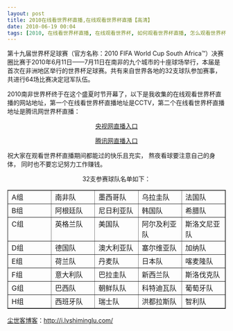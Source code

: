 ```yaml
---
layout: post
title: 2010在线看世界杯直播,在线观看世界杯直播【高清】
date: 2010-06-19 00:04
tags: [2010, 在线看世界杯直播, 在线观看世界杯, 如何观看世界杯直播, 怎么观看世界杯直播, 怎样观看世界杯直播, 电脑网络, 腾讯网世界杯直播, 观看世界杯直播]
---
```

第十九届世界杯足球赛（官方名称：2010 FIFA World Cup South Africa™）决赛圈比赛于2010年6月11日——7月11日在南非的九个城市的十座球场举行，本届是首次在非洲地区举行的世界杯足球赛。共有来自世界各地的32支球队参加赛事，共进行64场比赛决定冠军队伍。

2010南非世界杯终于在这个盛夏时节开幕了，以下是我收集的在线观看世界杯直播的网站地址，第一个在线看世界杯直播地址是CCTV，第二个在线看世界杯直播地址是腾讯网世界杯直播：
<p style="text-align: center;"><a href="http://worldcup.cntv.cn/live/index.shtml" target="_blank">央视网直播入口</a></p>
<p style="text-align: center;"><a href="http://worldcup.qq.com/zhibo/" target="_blank">腾讯网直播入口</a></p>
祝大家在观看世界杯直播期间都能过的快乐且充实， 熬夜看球要注意自己的身体， 同时也不要忘记努力工作赚钱。
<p style="text-align: center;">32支参赛球队名单如下：</p>

<table border="1" cellspacing="0" cellpadding="0" width="560">
<tbody>
<tr>
<td width="112" valign="top">A组</td>
<td width="112" valign="top">南非队</td>
<td width="112" valign="top">墨西哥队</td>
<td width="112" valign="top">乌拉圭队</td>
<td width="112" valign="top">法国队</td>
</tr>
<tr>
<td width="112" valign="top">B组</td>
<td width="112" valign="top">阿根廷队</td>
<td width="112" valign="top">尼日利亚队</td>
<td width="112" valign="top">韩国队</td>
<td width="112" valign="top">希腊队</td>
</tr>
<tr>
<td width="112" valign="top">C组</td>
<td width="112" valign="top">英格兰队</td>
<td width="112" valign="top">美国队</td>
<td width="112" valign="top">阿尔及利亚队</td>
<td width="112" valign="top">斯洛文尼亚队</td>
</tr>
<tr>
<td width="112" valign="top">D组</td>
<td width="112" valign="top">德国队</td>
<td width="112" valign="top">澳大利亚队</td>
<td width="112" valign="top">塞尔维亚队</td>
<td width="112" valign="top">加纳队</td>
</tr>
<tr>
<td width="112" valign="top">E组</td>
<td width="112" valign="top">荷兰队</td>
<td width="112" valign="top">丹麦队</td>
<td width="112" valign="top">日本队</td>
<td width="112" valign="top">喀麦隆队</td>
</tr>
<tr>
<td width="112" valign="top">F组</td>
<td width="112" valign="top">意大利队</td>
<td width="112" valign="top">巴拉圭队</td>
<td width="112" valign="top">新西兰队</td>
<td width="112" valign="top">斯洛伐克队</td>
</tr>
<tr>
<td width="112" valign="top">G组</td>
<td width="112" valign="top">巴西队</td>
<td width="112" valign="top">朝鲜队队</td>
<td width="112" valign="top">科特迪瓦队</td>
<td width="112" valign="top">葡萄牙队</td>
</tr>
<tr>
<td width="112" valign="top">H组</td>
<td width="112" valign="top">西班牙队</td>
<td width="112" valign="top">瑞士队</td>
<td width="112" valign="top">洪都拉斯队</td>
<td width="112" valign="top">智利队</td>
</tr>
</tbody>
</table>

<a href="http://i.lvshiminglu.com/">尘世客博客</a>：<a href="http://i.lvshiminglu.com/">http://i.lvshiminglu.com/</a>

